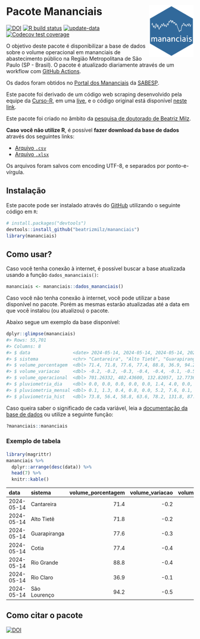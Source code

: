 
<!-- README.md is generated from README.Rmd. Please edit that file -->

# Pacote Mananciais <img src="man/figures/hexlogo.png" align="right" width = "120px"/>

<!-- badges: start -->

[![DOI](https://zenodo.org/badge/DOI/10.5281/zenodo.4733056.svg)](https://doi.org/10.5281/zenodo.4733056)
[![R build
status](https://github.com/beatrizmilz/mananciais/workflows/R-CMD-check/badge.svg)](https://github.com/beatrizmilz/mananciais/actions)
[![update-data](https://github.com/beatrizmilz/mananciais/actions/workflows/2-update_data.yaml/badge.svg)](https://github.com/beatrizmilz/mananciais/actions/workflows/2-update_data.yaml)
[![Codecov test
coverage](https://codecov.io/gh/beatrizmilz/mananciais/branch/master/graph/badge.svg)](https://codecov.io/gh/beatrizmilz/mananciais?branch=master)
<!-- badges: end -->

O objetivo deste pacote é disponibilizar a base de dados sobre o volume
operacional em mananciais de abastecimento público na Região
Metropolitana de São Paulo (SP - Brasil). O pacote é atualizado
diariamente através de um workflow com [GitHub
Actions](https://github.com/beatrizmilz/mananciais/actions).

Os dados foram obtidos no [Portal dos
Mananciais](http://mananciais.sabesp.com.br/Situacao) da
[SABESP](http://site.sabesp.com.br/site/Default.aspx).

Este pacote foi derivado de um código web scraping desenvolvido pela
equipe da [Curso-R](https://www.curso-r.com/), em uma
[live](https://youtu.be/jvZIxrMmOcQ), e o código original está
disponível [neste
link](https://github.com/curso-r/lives/blob/master/drafts/20200730_scraper_sabesp.R).

Este pacote foi criado no âmbito da [pesquisa de doutorado de Beatriz
Milz](https://beatrizmilz.github.io/tese/).

**Caso você não utilize R**, é possível **fazer download da base de
dados** através dos seguintes links:

- [Arquivo
  `.csv`](https://github.com/beatrizmilz/mananciais/raw/master/inst/extdata/mananciais.csv)
- [Arquivo
  `.xlsx`](https://github.com/beatrizmilz/mananciais/blob/master/inst/extdata/mananciais.xlsx?raw=true)

Os arquivos foram salvos com encoding UTF-8, e separados por
ponto-e-vírgula.

## Instalação

Este pacote pode ser instalado através do [GitHub](https://github.com/)
utilizando o seguinte código em `R`:

``` r
# install.packages("devtools")
devtools::install_github("beatrizmilz/mananciais")
library(mananciais)
```

## Como usar?

Caso você tenha conexão à internet, é possível buscar a base atualizada
usando a função `dados_mananciais()`:

``` r
mananciais <- mananciais::dados_mananciais() 
```

Caso você não tenha conexão à internet, você pode utilizar a base
disponível no pacote. Porém as mesmas estarão atualizadas até a data em
que você instalou (ou atualizou) o pacote.

Abaixo segue um exemplo da base disponível:

``` r
dplyr::glimpse(mananciais)
#> Rows: 55,701
#> Columns: 8
#> $ data                <date> 2024-05-14, 2024-05-14, 2024-05-14, 2024-05-14, 2…
#> $ sistema             <chr> "Cantareira", "Alto Tietê", "Guarapiranga", "Cotia…
#> $ volume_porcentagem  <dbl> 71.4, 71.8, 77.6, 77.4, 88.8, 36.9, 94.2, 71.6, 72…
#> $ volume_variacao     <dbl> -0.2, -0.2, -0.3, -0.4, -0.4, -0.1, -0.5, -0.2, -0…
#> $ volume_operacional  <dbl> 701.26332, 402.43600, 132.82057, 12.77363, 99.6623…
#> $ pluviometria_dia    <dbl> 0.0, 0.0, 0.0, 0.0, 0.0, 1.4, 4.0, 0.0, 0.1, 0.0, …
#> $ pluviometria_mensal <dbl> 0.1, 1.3, 0.4, 0.8, 0.0, 5.2, 7.6, 0.1, 1.3, 0.4, …
#> $ pluviometria_hist   <dbl> 73.8, 56.4, 58.8, 63.6, 78.2, 131.8, 87.6, 73.8, 5…
```

Caso queira saber o significado de cada variável, leia a [documentação
da base de
dados](https://beatrizmilz.github.io/mananciais/reference/mananciais.html)
ou utilize a seguinte função:

``` r
?mananciais::mananciais
```

### Exemplo de tabela

``` r
library(magrittr)
mananciais %>% 
  dplyr::arrange(desc(data)) %>% 
  head(7) %>%
  knitr::kable()
```

| data       | sistema      | volume_porcentagem | volume_variacao | volume_operacional | pluviometria_dia | pluviometria_mensal | pluviometria_hist |
|:-----------|:-------------|-------------------:|----------------:|-------------------:|-----------------:|--------------------:|------------------:|
| 2024-05-14 | Cantareira   |               71.4 |            -0.2 |          701.26332 |              0.0 |                 0.1 |              73.8 |
| 2024-05-14 | Alto Tietê   |               71.8 |            -0.2 |          402.43600 |              0.0 |                 1.3 |              56.4 |
| 2024-05-14 | Guarapiranga |               77.6 |            -0.3 |          132.82057 |              0.0 |                 0.4 |              58.8 |
| 2024-05-14 | Cotia        |               77.4 |            -0.4 |           12.77363 |              0.0 |                 0.8 |              63.6 |
| 2024-05-14 | Rio Grande   |               88.8 |            -0.4 |           99.66236 |              0.0 |                 0.0 |              78.2 |
| 2024-05-14 | Rio Claro    |               36.9 |            -0.1 |            5.03669 |              1.4 |                 5.2 |             131.8 |
| 2024-05-14 | São Lourenço |               94.2 |            -0.5 |           83.68175 |              4.0 |                 7.6 |              87.6 |

## Como citar o pacote

[![DOI](https://zenodo.org/badge/DOI/10.5281/zenodo.4733056.svg)](https://doi.org/10.5281/zenodo.4733056)
